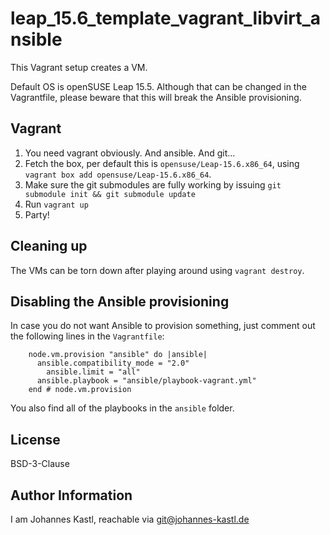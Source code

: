 # leap_15.6_template_vagrant_libvirt_ansible

This Vagrant setup creates a VM.

Default OS is openSUSE Leap 15.5. Although that can be changed in the
Vagrantfile, please beware that this will break the Ansible provisioning.

## Vagrant

1. You need vagrant obviously. And ansible. And git...
1. Fetch the box, per default this is `opensuse/Leap-15.6.x86_64`, using
   `vagrant box add opensuse/Leap-15.6.x86_64`.
1. Make sure the git submodules are fully working by issuing `git submodule init
   && git submodule update`
1. Run `vagrant up`
1. Party!

## Cleaning up

The VMs can be torn down after playing around using `vagrant destroy`.

## Disabling the Ansible provisioning

In case you do not want Ansible to provision something, just comment out the
following lines in the `Vagrantfile`:

```hcl
    node.vm.provision "ansible" do |ansible|
      ansible.compatibility_mode = "2.0"
        ansible.limit = "all"
      ansible.playbook = "ansible/playbook-vagrant.yml"
    end # node.vm.provision
```

You also find all of the playbooks in the `ansible` folder.

## License

BSD-3-Clause

## Author Information

I am Johannes Kastl, reachable via git@johannes-kastl.de
